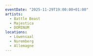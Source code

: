 ```yaml
---
eventDate: "2025-11-29T19:00:00+01:00"
artists:
  - Battle Beast
  - Majestica
  - DOMINUM
locations:
  - Löwensaal
  - Nuremberg
  - Allemagne
---
```

